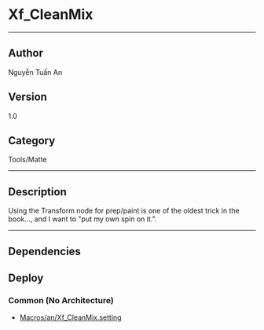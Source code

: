 # Xf_CleanMix
___

## Author
Nguyễn Tuấn An

## Version
1.0

## Category
Tools/Matte

___

## Description
<p>Using the Transform node for prep/paint is one of the oldest trick in the book..., and I want to "put my own spin on it.".</p>

___

## Dependencies

## Deploy

### Common (No Architecture)

<ul>
<li><a href="https://gitlab.com/WeSuckLess/Reactor/-/blob/master/Atoms/com.an.Xf_Cleanmix/Macros/an/Xf_CleanMix.setting?ref_type=heads">Macros/an/Xf_CleanMix.setting</a></li>
</ul>
